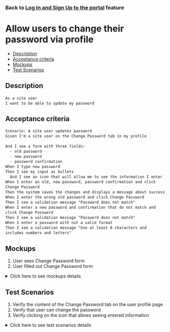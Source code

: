 ### Back to [Log In and Sign Up to the portal](/../../) feature

# Allow users to change their password via profile

- [Description](#description)
- [Acceptance criteria](#acceptance-criteria)
- [Mockups](#mockups)
- [Test Scenarios](#test-scenarios)

## Description

    As a site user
    I want to be able to update my password

## Acceptance criteria

    Scenario: A site user updates password
    Given I'm a site user on the Change Password tab in my profile

    And I see a form with three fields:
      - old password
      - new password
      - password confirmation
    When I type new password
    Then I see my input as bullets
      And I see an icon that will allow me to see the information I enter
    When I enter an old, new password, password confirmation and click Change Password
    Then the system saves the changes and displays a message about success
    When I enter the wrong old password and click Change Password
    Then I see a validation message "Password does not match"
    When I enter a new password and confirmation that do not match and click Change Password
    Then I see a validation message "Password does not match"
    When I enter a password with not a valid format
    Then I see a validation message "Use at least 8 characters and includes numbers and letters"

## Mockups

1. User sees Change Password form
2. User filled out Change Password form

<details>
  <summary>Click here to see mockups details</summary>

**1. User sees Change Password form:**

![Change Password Screen](/products/sport_news_portal/web_application_features/log_in_and_sign_up/images/change_password_form.png)

**2. User filled out Change Password form:**

![Change Password Filled Out Form](/products/sport_news_portal/web_application_features/log_in_and_sign_up/images/change_password_filled_form.png)

</details>

## Test Scenarios

1. Verify the content of the Change Password tab on the user profile page
2. Verify that user can change the password
3. Verify clicking on the icon that allows seeing entered information

<details>
  <summary>Click here to see test scenarios details</summary>

### **#1. Verify the content of the Change Password tab on the user profile page**

|#|Steps|Expected Result
------|-------|----------
|1|Go to Sport News site|
|2|Log in your user account|
|3|Click on a drop-down menu next to user’s avatar at the top of the page|
|4|Click on ‘View Profile’ link button|User is navigated to the profile page
|5|Click on Change Password tab|And the systems displays a form with three fields:<br>- old password<br>- new password<br>- password confirmation
|6|Observe the content of Password tab|

### **#2. Verify that user can change the password**

|#|Steps|Expected Result
------|-------|----------
|1|Go to Sport News site|
|2|Log in your user account|
|3|Click on a drop-down menu next to user's avatar at the top of the page|
|4|Click on View Profile link button|User is navigated to the profile page
|5|Click on Change Password tab |
|6|Fill in the field with correct information|
|7|Click on the password confirmation button|The system saves the changes and displays a message about success

### **#3. Verify clicking on the icon that allows seeing entered information**

|#|Steps|Expected Result
------|-------|----------
|1|Go to Sport News site|
|2|Log in your user account|
|3|Click on a drop-down menu next to the user’s avatar at the top of the page|
|4|Click on ‘View Profile’ link button|
|5|Click on Change Password tab|
|6|Fill in the fields|
|7|Click on the icon near the new password field|The entered information is shown

</details>

